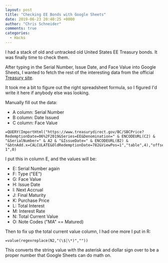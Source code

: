 ```yaml
---
layout: post
title: "Checking EE Bonds with Google Sheets"
date: 2019-06-23 20:40:25 +0000
author: "Chris Schneider"
comments: true
categories:
  - Hacks
---
```


I had a stack of old and untracked old United States EE Treasury bonds. It was
finally time to check them.

After typing in the Serial Number, Issue Date, and Face Value into Google
Sheets, I wanted to fetch the rest of the interesting data from the official
[Treasury site](https://www.treasurydirect.gov/BC/SBCPrice).

It took me a bit to figure out the right spreadsheet formula, so I figured I'd
write it here if anybody else was looking.

Manually fill out the data:

* A column: Serial Number
* B column: Date Issued
* C column: Face Value


```
=QUERY(ImportHtml("https://www.treasurydirect.gov/BC/SBCPrice?RedemptionDate=06%2F2019&Series=EE&Denomination=" & ENCODEURL(C2) & "&SerialNumber=" & A2 & "&IssueDate=" & ENCODEURL(B2) & "&btnAdd.x=CALCULATE&OldRedemptionDate=782&ViewPos=1","table",4),"offset 1",0)
```

I put this in column E, and the values will be:

* E: Serial Number again
* F: Type ("EE")
* G: Face Value
* H: Issue Date
* I: Next Accrual
* J: Final Maturity
* K: Purchase Price
* L: Total Interest
* M: Interest Rate
* N: Total Current Value
* O: Note Codes ("MA" == Matured)

Then to fix up the total current value column, I had one more I put in R:

```
=value(regexreplace(N2,"(\$|\*)",""))
```

This converts the string value with the asterisk and dollar sign over to be a
proper number that Google Sheets can do math on.
